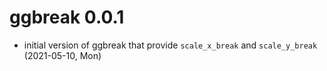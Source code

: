 # ggbreak 0.0.1

+ initial version of ggbreak that provide `scale_x_break` and `scale_y_break` (2021-05-10, Mon)

